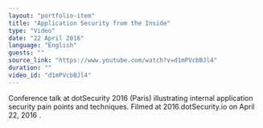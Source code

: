 ```yaml
---
layout: "portfolio-item"
title: "Application Security from the Inside"
type: "Video"
date: "22 April 2016"
language: "English"
guests: ""
source_link: "https://www.youtube.com/watch?v=d1mPVcbBJl4"
duration: ""
video_id: "d1mPVcbBJl4"
---
```


Conference talk at dotSecurity 2016 (Paris) illustrating internal application security pain points and techniques. Filmed at 2016.dotSecurity.io on April 22, 2016 .
